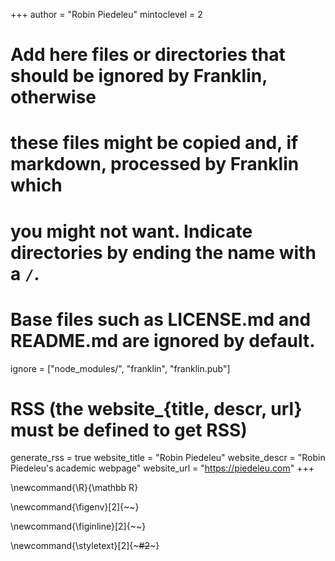 <!--
Add here global page variables to use throughout your website.
-->
+++
author = "Robin Piedeleu"
mintoclevel = 2

# Add here files or directories that should be ignored by Franklin, otherwise
# these files might be copied and, if markdown, processed by Franklin which
# you might not want. Indicate directories by ending the name with a `/`.
# Base files such as LICENSE.md and README.md are ignored by default.
ignore = ["node_modules/", "franklin", "franklin.pub"]

# RSS (the website_{title, descr, url} must be defined to get RSS)
generate_rss = true
website_title = "Robin Piedeleu"
website_descr = "Robin Piedeleu's academic webpage"
website_url   = "https://piedeleu.com"
+++

<!--
Add here global latex commands to use throughout your pages.
-->
\newcommand{\R}{\mathbb R}

\newcommand{\figenv}[2]{~~~<img src="!#1" style="padding:0;display:inline;width:#2;vertical-align:middle;" alt=""/>~~~}

\newcommand{\figinline}[2]{~~~<img src="!#1" style="padding:0;display:inline;width:#2;vertical-align:top;" alt=""/>~~~}

\newcommand{\styletext}[2]{~~~<span style="#1">#2</span>~~~}

